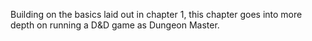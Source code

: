 Building on the basics laid out in chapter 1, this chapter goes into more depth on running a D&D game as Dungeon Master.